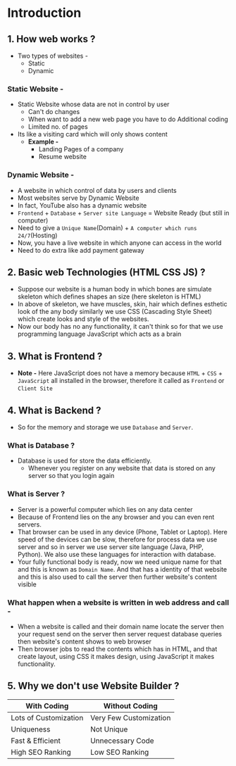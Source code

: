 # Introduction
## 1. How web works ?
* Two types of websites -
    * Static
    * Dynamic

### Static Website -
* Static Website whose data are not in control by user
    * Can't do changes
    * When want to add a new web page you have to do Additional coding
    * Limited no. of pages
* Its like a visiting card which will only shows content
    * **Example -** 
        * Landing Pages of a company
        * Resume website 

### Dynamic Website -
* A website in which control of data by users and clients
* Most websites serve by Dynamic Website
* In fact, YouTube also has a dynamic website
* `Frontend` + `Database` + `Server site Language` = Website Ready (but still in computer) 
* Need to give a `Unique Name`(Domain) + `A computer which runs 24/7`(Hosting)
* Now, you have a live website in which anyone can access in the world
* Need to do extra like add payment gateway


## 2. Basic web Technologies (HTML CSS JS)  ?
* Suppose our website is a human body in which bones are simulate skeleton which defines shapes an size (here skeleton is HTML)
* In above of skeleton, we have muscles, skin, hair which defines esthetic look of the any body similarly we use CSS (Cascading Style Sheet) which create looks and style of the websites.
* Now our body has no any functionality, it can't think so for that we use programming language JavaScript which acts as a brain

## 3. What is Frontend ?
* **Note -** Here JavaScript does not have a memory because `HTML` + `CSS` + `JavaScript` all installed in the browser, therefore it called as `Frontend` or `Client Site`

## 4. What is Backend ?
* So for the memory and storage we use `Database` and `Server`.
### What is Database ?
* Database is used for store the data efficiently.
    * Whenever you register on any website that data is stored on any server so that you login again
### What is Server ?
* Server is a powerful computer which lies on any data center
* Because of Frontend lies on the any browser and you can even rent servers.
* That browser can be used in any device (Phone, Tablet or Laptop). Here speed of the devices can be slow, therefore for process data we use server and so in server we use server site language (Java, PHP, Python). We also use these languages for interaction with database.
* Your fully functional body is ready, now we need unique name for that and this is known as `Domain Name`. And that has a identity of that website and this is also used to call the server then further website's content visible

### What happen when a website is written in web address and call -
* When a website is called and their domain name locate the server then your request send on the server then server request database queries then website's content shows to web browser
* Then browser jobs to read the contents which has in HTML, and that create layout, using CSS it makes design, using JavaScript it makes functionality.


## 5. Why we don't use Website Builder ?

| With Coding | Without Coding |
| --- | --- |
| Lots of Customization | Very Few Customization |
| Uniqueness | Not Unique |
| Fast & Efficient | Unnecessary Code |
| High SEO Ranking | Low SEO Ranking |